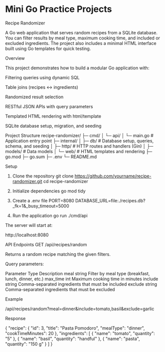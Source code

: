 # Mini Go Practice Projects

Recipe Randomizer

A Go web application that serves random recipes from a SQLite database.
You can filter results by meal type, maximum cooking time, and included or excluded ingredients.
The project also includes a minimal HTML interface built using Go templates for quick testing.

Overview

This project demonstrates how to build a modular Go application with:

Filtering queries using dynamic SQL

Table joins (recipes ↔ ingredients)

Randomized result selection

RESTful JSON APIs with query parameters

Templated HTML rendering with html/template

SQLite database setup, migration, and seeding

Project Structure
recipe-randomizer/
├─ cmd/
│  └─ api/
│     └─ main.go                # Application entry point
├─ internal/
│  ├─ db/                       # Database setup, queries, schema, and seeding
│  ├─ http/                     # HTTP routes and handlers (Gin)
│  ├─ models/                   # Data models
│  └─ web/                      # HTML templates and rendering
├─ go.mod
├─ go.sum
├─ .env
└─ README.md

Setup
1. Clone the repository
git clone https://github.com/yourname/recipe-randomizer.git
cd recipe-randomizer

2. Initialize dependencies
go mod tidy

3. Create a .env file
PORT=8080
DATABASE_URL=file:./recipes.db?_fk=1&_busy_timeout=5000

4. Run the application
go run ./cmd/api


The server will start at:

http://localhost:8080

API Endpoints
GET /api/recipes/random

Returns a random recipe matching the given filters.

Query parameters:

Parameter	Type	Description
meal	string	Filter by meal type (breakfast, lunch, dinner, etc.)
max_time	int	Maximum cooking time in minutes
include	string	Comma-separated ingredients that must be included
exclude	string	Comma-separated ingredients that must be excluded

Example

/api/recipes/random?meal=dinner&include=tomato,basil&exclude=garlic


Response

{
  "recipe": {
    "id": 3,
    "title": "Pasta Pomodoro",
    "mealType": "dinner",
    "cookTimeMinutes": 20
  },
  "ingredients": [
    { "name": "tomato", "quantity": "5" },
    { "name": "basil", "quantity": "handful" },
    { "name": "pasta", "quantity": "150 g" }
  ]
}
